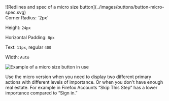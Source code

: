 <div class="grid-2" markdown="1">
![Redlines and spec of a micro size button](../images/buttons/button-micro-spec.svg)

<div markdown="1">
Corner Radius: `2px`

Height: `24px`

Horizontal Padding: `8px`

Text: `11px`, regular `400`

Width: `Auto`
</div>

![Example of a micro size button in use](../images/buttons/button-micro-example.svg)

Use the micro version when you need to display two different primary actions with different levels of importance. Or when you don't have enough real estate. For example in Firefox Accounts “Skip This Step” has a lower importance compared to “Sign in.”
</div>